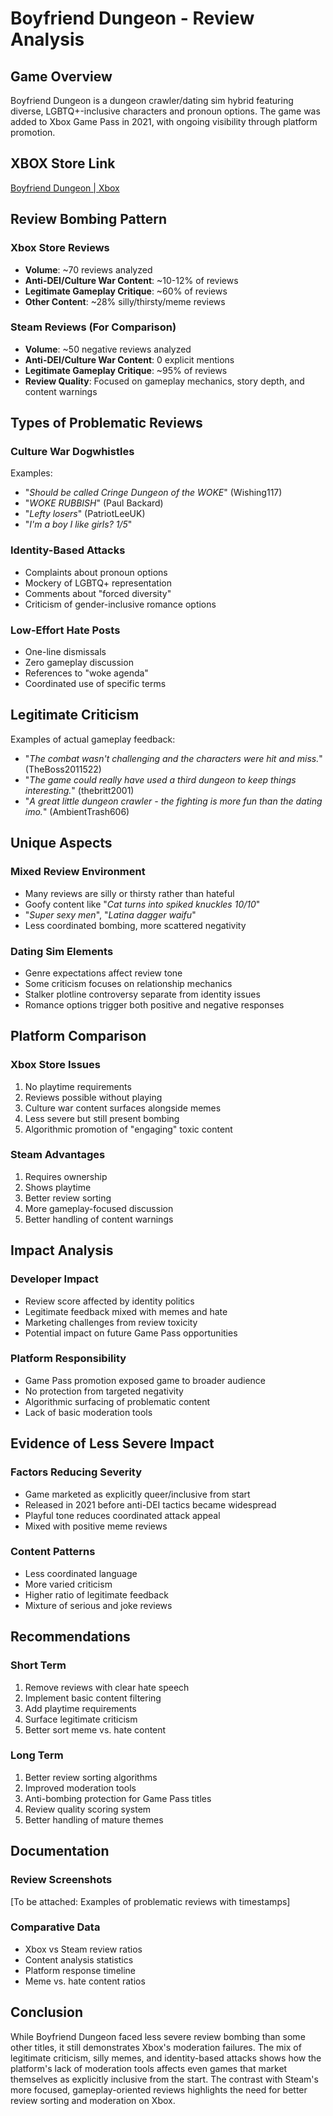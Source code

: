 # Boyfriend Dungeon - Review Analysis

## Game Overview
Boyfriend Dungeon is a dungeon crawler/dating sim hybrid featuring diverse, LGBTQ+-inclusive characters and pronoun options. The game was added to Xbox Game Pass in 2021, with ongoing visibility through platform promotion.

## XBOX Store Link

[Boyfriend Dungeon | Xbox](https://www.xbox.com/en-gb/games/store/boyfriend-dungeon/9n5phz0d92ld)

## Review Bombing Pattern

### Xbox Store Reviews
- **Volume**: ~70 reviews analyzed
- **Anti-DEI/Culture War Content**: ~10-12% of reviews
- **Legitimate Gameplay Critique**: ~60% of reviews
- **Other Content**: ~28% silly/thirsty/meme reviews

### Steam Reviews (For Comparison)
- **Volume**: ~50 negative reviews analyzed
- **Anti-DEI/Culture War Content**: 0 explicit mentions
- **Legitimate Gameplay Critique**: ~95% of reviews
- **Review Quality**: Focused on gameplay mechanics, story depth, and content warnings

## Types of Problematic Reviews

### Culture War Dogwhistles
Examples:
- "*Should be called Cringe Dungeon of the WOKE*" (Wishing117)
- "*WOKE RUBBISH*" (Paul Backard)
- "*Lefty losers*" (PatriotLeeUK)
- "*I'm a boy I like girls? 1/5*"

### Identity-Based Attacks
- Complaints about pronoun options
- Mockery of LGBTQ+ representation
- Comments about "forced diversity"
- Criticism of gender-inclusive romance options

### Low-Effort Hate Posts
- One-line dismissals
- Zero gameplay discussion
- References to "woke agenda"
- Coordinated use of specific terms

## Legitimate Criticism
Examples of actual gameplay feedback:
- "*The combat wasn't challenging and the characters were hit and miss.*" (TheBoss2011522)
- "*The game could really have used a third dungeon to keep things interesting.*" (thebritt2001)
- "*A great little dungeon crawler - the fighting is more fun than the dating imo.*" (AmbientTrash606)

## Unique Aspects

### Mixed Review Environment
- Many reviews are silly or thirsty rather than hateful
- Goofy content like "*Cat turns into spiked knuckles 10/10*"
- "*Super sexy men*", "*Latina dagger waifu*"
- Less coordinated bombing, more scattered negativity

### Dating Sim Elements
- Genre expectations affect review tone
- Some criticism focuses on relationship mechanics
- Stalker plotline controversy separate from identity issues
- Romance options trigger both positive and negative responses

## Platform Comparison

### Xbox Store Issues
1. No playtime requirements
2. Reviews possible without playing
3. Culture war content surfaces alongside memes
4. Less severe but still present bombing
5. Algorithmic promotion of "engaging" toxic content

### Steam Advantages
1. Requires ownership
2. Shows playtime
3. Better review sorting
4. More gameplay-focused discussion
5. Better handling of content warnings

## Impact Analysis

### Developer Impact
- Review score affected by identity politics
- Legitimate feedback mixed with memes and hate
- Marketing challenges from review toxicity
- Potential impact on future Game Pass opportunities

### Platform Responsibility
- Game Pass promotion exposed game to broader audience
- No protection from targeted negativity
- Algorithmic surfacing of problematic content
- Lack of basic moderation tools

## Evidence of Less Severe Impact

### Factors Reducing Severity
- Game marketed as explicitly queer/inclusive from start
- Released in 2021 before anti-DEI tactics became widespread
- Playful tone reduces coordinated attack appeal
- Mixed with positive meme reviews

### Content Patterns
- Less coordinated language
- More varied criticism
- Higher ratio of legitimate feedback
- Mixture of serious and joke reviews

## Recommendations

### Short Term
1. Remove reviews with clear hate speech
2. Implement basic content filtering
3. Add playtime requirements
4. Surface legitimate criticism
5. Better sort meme vs. hate content

### Long Term
1. Better review sorting algorithms
2. Improved moderation tools
3. Anti-bombing protection for Game Pass titles
4. Review quality scoring system
5. Better handling of mature themes

## Documentation

### Review Screenshots
[To be attached: Examples of problematic reviews with timestamps]

### Comparative Data
- Xbox vs Steam review ratios
- Content analysis statistics
- Platform response timeline
- Meme vs. hate content ratios

## Conclusion

While Boyfriend Dungeon faced less severe review bombing than some other titles, it still demonstrates Xbox's moderation failures. The mix of legitimate criticism, silly memes, and identity-based attacks shows how the platform's lack of moderation tools affects even games that market themselves as explicitly inclusive from the start. The contrast with Steam's more focused, gameplay-oriented reviews highlights the need for better review sorting and moderation on Xbox. 
